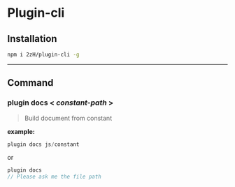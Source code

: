 # Plugin-cli

## Installation
```sh
npm i 2zH/plugin-cli -g
```
---
## Command

### plugin docs < *constant-path* \>
> Build document from constant

**example:**
```javascript
plugin docs js/constant
```
or
```javascript
plugin docs
// Please ask me the file path
```
